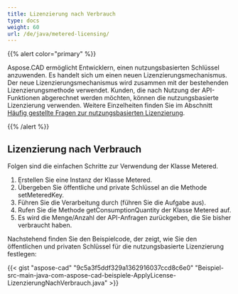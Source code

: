 ```yaml
---
title: Lizenzierung nach Verbrauch
type: docs
weight: 60
url: /de/java/metered-licensing/
---
```


{{% alert color="primary" %}} 

Aspose.CAD ermöglicht Entwicklern, einen nutzungsbasierten Schlüssel anzuwenden. Es handelt sich um einen neuen Lizenzierungsmechanismus. Der neue Lizenzierungsmechanismus wird zusammen mit der bestehenden Lizenzierungsmethode verwendet. Kunden, die nach Nutzung der API-Funktionen abgerechnet werden möchten, können die nutzungsbasierte Lizenzierung verwenden. Weitere Einzelheiten finden Sie im Abschnitt [Häufig gestellte Fragen zur nutzungsbasierten Lizenzierung](https://purchase.aspose.com/faqs/licensing/metered).

{{% /alert %}} 
## **Lizenzierung nach Verbrauch**
Folgen sind die einfachen Schritte zur Verwendung der Klasse Metered.

1. Erstellen Sie eine Instanz der Klasse Metered.
1. Übergeben Sie öffentliche und private Schlüssel an die Methode setMeteredKey.
1. Führen Sie die Verarbeitung durch (führen Sie die Aufgabe aus).
1. Rufen Sie die Methode getConsumptionQuantity der Klasse Metered auf.
1. Es wird die Menge/Anzahl der API-Anfragen zurückgeben, die Sie bisher verbraucht haben.

Nachstehend finden Sie den Beispielcode, der zeigt, wie Sie den öffentlichen und privaten Schlüssel für die nutzungsbasierte Lizenzierung festlegen:

{{< gist "aspose-cad" "9c5a3f5ddf329a1362916037ccd8c6e0" "Beispiel-src-main-java-com-aspose-cad-beispiele-ApplyLicense-LizenzierungNachVerbrauch.java" >}}
